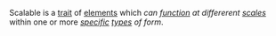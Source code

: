 Scalable is a [trait](https://github.com/gcassel/Modular-Organization-Terminology/blob/master/terms/trait.md) of [elements](https://github.com/gcassel/Modular-Organization-Terminology/blob/master/terms/element.md) which *can [function](https://github.com/gcassel/Modular-Organization-Terminology/blob/master/terms/function.md) at differerent [scales](https://github.com/gcassel/Modular-Organization-Terminology/blob/master/terms/scale.md)* within one or more *[specific](https://github.com/gcassel/Modular-Organization-Terminology/blob/master/terms/specific.md) [types](https://github.com/gcassel/Modular-Organization-Terminology/blob/master/terms/type.md) of form*.
